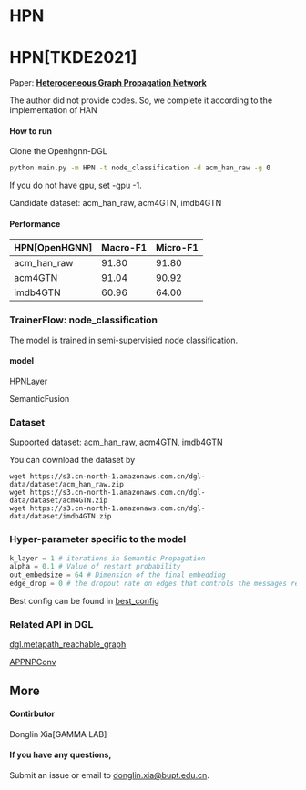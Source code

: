 # HPN

# HPN[TKDE2021]

Paper: [**Heterogeneous Graph Propagation Network**](https://ieeexplore.ieee.org/abstract/document/9428609)

The author did not provide codes. So, we complete it according to the implementation of HAN

#### How to run

Clone the Openhgnn-DGL

```bash
python main.py -m HPN -t node_classification -d acm_han_raw -g 0
```

If you do not have gpu, set -gpu -1.

Candidate dataset: acm_han_raw, acm4GTN, imdb4GTN

#### Performance

| HPN[OpenHGNN] | Macro-F1 | Micro-F1 |
| ------------- | -------- | -------- |
| acm_han_raw   | 91.80    | 91.80    |
| acm4GTN       | 91.04    | 90.92    |
| imdb4GTN      | 60.96    | 64.00    |



### TrainerFlow: node_classification

The model is  trained in semi-supervisied node classification.

#### model

HPNLayer

SemanticFusion

### Dataset

Supported dataset: [acm_han_raw](../../dataset/#ACM), [acm4GTN](../../dataset/#ACM), [imdb4GTN](../../dataset/#IMDB)

You can download the dataset by

```
wget https://s3.cn-north-1.amazonaws.com.cn/dgl-data/dataset/acm_han_raw.zip
wget https://s3.cn-north-1.amazonaws.com.cn/dgl-data/dataset/acm4GTN.zip
wget https://s3.cn-north-1.amazonaws.com.cn/dgl-data/dataset/imdb4GTN.zip
```

### Hyper-parameter specific to the model

```python
k_layer = 1 # iterations in Semantic Propagation
alpha = 0.1 # Value of restart probability
out_embedsize = 64 # Dimension of the final embedding
edge_drop = 0 # the dropout rate on edges that controls the messages received by each node
```

Best config can be found in [best_config](../../utils/best_config.py)

### Related API in DGL

[dgl.metapath_reachable_graph](https://docs.dgl.ai/en/latest/generated/dgl.metapath_reachable_graph.html)

[APPNPConv](https://docs.dgl.ai/en/latest/api/python/nn.pytorch.html#appnpconv)

## More

#### Contirbutor

Donglin Xia[GAMMA LAB]

#### If you have any questions,

Submit an issue or email to [donglin.xia@bupt.edu.cn](mailto:donglin.xia@bupt.edu.cn).
